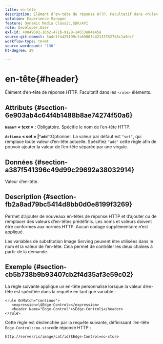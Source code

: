 ```yaml
---
title: en-tête
description: Élément d’en-tête de réponse HTTP. Facultatif dans <rule> les éléments.</rule>
solution: Experience Manager
feature: Dynamic Media Classic,SDK/API
role: Developer,User
exl-id: 40849602-16b2-471b-9128-14653e84a45a
source-git-commit: 6a4c1f4425199cfa6088fc42137552748c1a9dcf
workflow-type: tm+mt
source-wordcount: '136'
ht-degree: 2%

---
```


# en-tête{#header}

Élément d’en-tête de réponse HTTP. Facultatif dans les `<rule>` éléments.

## Attributs {#section-6e903ab4c64f4b1488b8ae74274f50a6}

**`Name`= « *text* »** : Obligatoire. Spécifie le nom de l’en-tête HTTP.

**`Action`= « set » |`"add"`**:Optionnel. La valeur par défaut est `"set"`, qui remplace toute valeur d’en-tête actuelle. Spécifiez `"add"` cette règle afin de pouvoir ajouter la valeur de l’en-tête séparée par une virgule.

## Données {#section-a387f541396c49d99c29692a38032914}

Valeur d’en-tête.

## Description {#section-fb2a8ad79bc5414d8bb0d0e8199f3269}

Permet d’ajouter de nouveaux en-têtes de réponse HTTP et d’ajouter ou de remplacer des valeurs d’en-têtes prédéfinis. Les noms et valeurs doivent être conformes aux normes HTTP. Aucun codage supplémentaire n’est appliqué.

Les variables de substitution Image Serving peuvent être utilisées dans le nom et la valeur de l’en-tête. Cela permet de contrôler les deux chaînes à partir de la demande.

## Exemple {#section-cb5b738b9b93407cb2f4d35af3e59c02}

La règle suivante applique un en-tête personnalisé lorsque la valeur d’en-tête est spécifiée dans la requête en tant que variable :

```
<rule OnMatch="continue">
   <expression>\$Edge-Control=</expression>
   <header Name="Edge-Control">$Edge-Control$</header>
</rule>
```

Cette règle est déclenchée par la requête suivante, définissant l’en-tête `Edge-Control::no-store`de réponse HTTP :

`http://server/is/image/cat/id?$Edge-Control=no-store`
